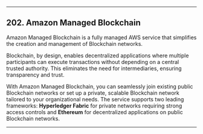 
---

## 202. Amazon Managed Blockchain

Amazon Managed Blockchain is a fully managed AWS service that simplifies the creation and management of Blockchain networks. 

Blockchain, by design, enables decentralized applications where multiple participants can execute transactions without depending on a central trusted authority. This eliminates the need for intermediaries, ensuring transparency and trust.

With Amazon Managed Blockchain, you can seamlessly join existing public Blockchain networks or set up a private, scalable Blockchain network tailored to your organizational needs. The service supports two leading frameworks: **Hyperledger Fabric** for private networks requiring strong access controls and **Ethereum** for decentralized applications on public Blockchain networks.

---

